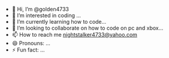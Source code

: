 - 👋 Hi, I’m @golden4733
- 👀 I’m interested in coding ...
- 🌱 I’m currently learning  how to code...
- 💞️ I’m looking to collaborate on  how to code on pc and xbox...
- 📫 How to reach me nightstalker4733@yahoo.com
- 😄 Pronouns: ...
- ⚡ Fun fact: ...

<!---
golden4733/golden4733 is a ✨ special ✨ repository because its `README.md` (this file) appears on your GitHub profile.
You can click the Preview link to take a look at your changes.
--->

